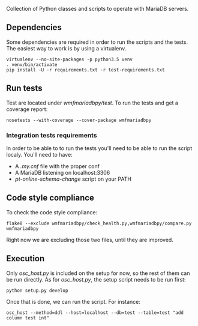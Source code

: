 Collection of Python classes and scripts to operate with MariaDB servers.

## Dependencies

Some dependencies are required in order to run the scripts and the tests. The easiest way to work is by using a virtualenv.

```
virtualenv --no-site-packages -p python3.5 venv
. venv/bin/activate
pip install -U -r requirements.txt -r test-requirements.txt
```

## Run tests

Test are located under *wmfmariadbpy/test*. To run the tests and get a coverage report:

```
nosetests --with-coverage --cover-package wmfmariadbpy
```

### Integration tests requirements

In order to be able to to run the tests you'll need to be able to run the script localy. You'll need to have:
* A *.my.cnf* file with the proper conf
* A MariaDB listening on localhost:3306
* *pt-online-schema-change* script on your PATH

## Code style compliance

To check the code style compliance:

```
flake8 --exclude wmfmariadbpy/check_health.py,wmfmariadbpy/compare.py wmfmariadbpy
```

Right now we are excluding those two files, until they are improved.

## Execution

Only *osc_host.py* is included on the setup for now, so the rest of them can be run directly. As for *osc_host.py*, the setup script needs to be run first:

```
python setup.py develop
```

Once that is done, we can run the script. For instance:

```
osc_host --method=ddl --host=localhost --db=test --table=test "add column test int"
```
